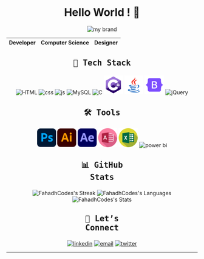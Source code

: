 # <h1 align="center"><b>Hello World ! 👋</b></h1>

<div align="center">
<img src="https://media4.giphy.com/media/v1.Y2lkPTc5MGI3NjExb2tkd2c4dGx5eWYybHUxYzYzYmFscHRpa3BuYzZhd29jbXoxaDNrayZlcD12MV9pbnRlcm5hbF9naWZfYnlfaWQmY3Q9Zw/yi9mVcEISEevwyE6AD/giphy.gif" alt="my brand">
</div>

<div align="center">

| Developer | Computer Science | Designer |
| --------- | ---------------- | -------- |

</div>

## <pre align="center">🧰 Tech Stack</pre>

<div align="center">
<img src="https://img.icons8.com/?size=100&id=20909&format=png&color=000000" width="50" alt="HTML">
<img src="https://img.icons8.com/?size=100&id=21278&format=png&color=000000" width="50" alt="css">
<img src="https://img.icons8.com/?size=100&id=tGvHBPJaKqEd&format=png&color=000000" width="50" alt="js">
<img src="https://img.icons8.com/?size=100&id=rgPSE6nAB766&format=png&color=000000" width="50" alt="MySQL">
<img src="https://img.icons8.com/?size=100&id=shQTXiDQiQVR&format=png&color=000000" width="50" alt="C">
<img src="image-3.png" width="50" alt="C#">
<img src="image-4.png" width="50" alt="JAVA">
<img src="image-5.png" width="50" alt="Bootstrap">
<img src="https://img.icons8.com/?size=100&id=HKNzD81eiiSc&format=png&color=000000" width="50" alt="jQuery">
</div>

## <pre align="center">🛠️ Tools</pre>

<div align="center">
<img src="image-6.png" width="50" alt="photoshop">
<img src="image-7.png" width="50" alt="illustrator">
<img src="image-8.png" width="50" alt="aftereffect">
<img src="image-9.png" width="50" alt="access">
<img src="image-10.png" width="50" alt="excel">
<img src="https://img.icons8.com/?size=100&id=3sGOUDo9nJ4k&format=png&color=000000" width="50" alt="power bi">
</div>

## <pre align="center">📊 GitHub Stats</pre>

<div align="center">

![FahadhCodes's Streak](https://github-readme-streak-stats.herokuapp.com/?user=FahadhCodes&theme=merko&hide_border=true)
![FahadhCodes's Languages](https://github-readme-stats.vercel.app/api/top-langs/?username=FahadhCodes&theme=merko&show_icons=true&hide_border=true&layout=compact)
![FahadhCodes's Stats](https://github-readme-stats.vercel.app/api?username=FahadhCodes&theme=merko&show_icons=true&hide_border=true&count_private=true)

</div>

## <pre align="center">💬 Let’s Connect</pre>

<p align="center">
  <a href="https://www.linkedin.com/in/fahadworks"><img src="https://img.shields.io/badge/LinkedIn-Connect-0A65C0?style=flat-square" alt="linkedin"></a>
  <a href="mailto:fahad.work2948@gmail.com"><img src="https://img.shields.io/badge/Email-fahad.work2948@gmail.com-yellow?style=flat-square" alt="email"></a>
  <a href="https://www.facebook.com/fahad.mohamed.2948"><img src="https://img.shields.io/badge/Facebook-Follow-0866FF?style=flat-square" alt="twitter"></a>
</p>

---
